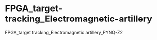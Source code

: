 # FPGA_target-tracking_Electromagnetic-artillery
FPGA_target tracking_Electromagnetic artillery_PYNQ-Z2
